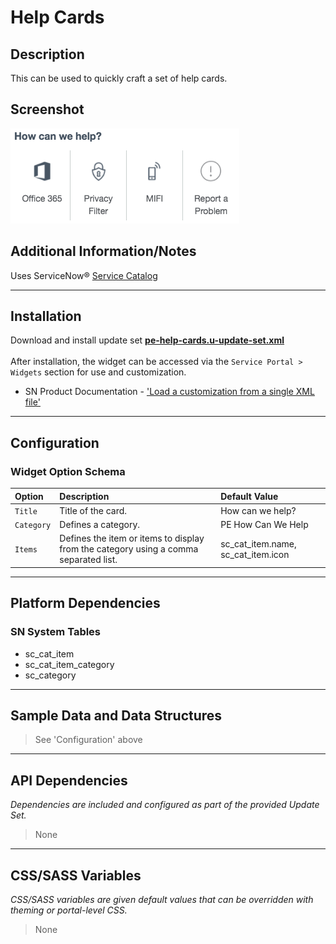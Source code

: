 # Help Cards

## Description

This can be used to quickly craft a set of help cards.

## Screenshot
![](../images/pe-help-cards-1.png)

## Additional Information/Notes

Uses ServiceNow® [Service Catalog](https://docs.servicenow.com/bundle/jakarta-it-service-management/page/product/service-catalog-management/concept/c_ServiceCatalogManagement.html)

---

## Installation

Download and install update set **[pe-help-cards.u-update-set.xml](https://github.com/platform-experience/serviceportal-widget-library/blob/master/pe-help-cards/pe-help-cards.u-update-set.xml)** <br/><br/>
After installation, the widget can be accessed via the `Service Portal > Widgets` section for use and customization.<br/>
* SN Product Documentation - ['Load a customization from a single XML file'](https://docs.servicenow.com/bundle/jakarta-application-development/page/build/system-update-sets/task/t_SaveAnUpdateSetAsAnXMLFile.html)

---

## Configuration

### Widget Option Schema

| Option | Description | Default Value |
| :--- | :--- | :--- |
| `Title` | Title of the card. | How can we help? |
| `Category` | Defines a category. | PE How Can We Help |
| `Items` | Defines the item or items to display from the category using a comma separated list. | sc_cat_item.name, sc_cat_item.icon |

---

## Platform Dependencies

### SN System Tables
* sc_cat_item
* sc_cat_item_category
* sc_category

---

## Sample Data and Data Structures

> See 'Configuration' above

---

## API Dependencies

<i>Dependencies are included and configured as part of the provided Update Set.</i>
> None

---

## CSS/SASS Variables

_CSS/SASS variables are given default values that can be overridden with theming or portal-level CSS._
> None